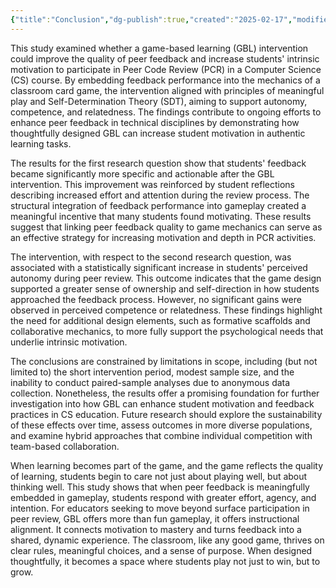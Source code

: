 ```yaml
---
{"title":"Conclusion","dg-publish":true,"created":"2025-02-17","modified":"2025-03-30","permalink":"/50-works/research/conclusion/","dgPassFrontmatter":true,"updated":"2025-03-30"}
---
```



This study examined whether a game-based learning (GBL) intervention could improve the quality of peer feedback and increase students' intrinsic motivation to participate in Peer Code Review (PCR) in a Computer Science (CS) course. By embedding feedback performance into the mechanics of a classroom card game, the intervention aligned with principles of meaningful play and Self-Determination Theory (SDT), aiming to support autonomy, competence, and relatedness. The findings contribute to ongoing efforts to enhance peer feedback in technical disciplines by demonstrating how thoughtfully designed GBL can increase student motivation in authentic learning tasks.

The results for the first research question show that students' feedback became significantly more specific and actionable after the GBL intervention. This improvement was reinforced by student reflections describing increased effort and attention during the review process. The structural integration of feedback performance into gameplay created a meaningful incentive that many students found motivating. These results suggest that linking peer feedback quality to game mechanics can serve as an effective strategy for increasing motivation and depth in PCR activities.

The intervention, with respect to the second research question, was associated with a statistically significant increase in students' perceived autonomy during peer review. This outcome indicates that the game design supported a greater sense of ownership and self-direction in how students approached the feedback process. However, no significant gains were observed in perceived competence or relatedness. These findings highlight the need for additional design elements, such as formative scaffolds and collaborative mechanics, to more fully support the psychological needs that underlie intrinsic motivation.

The conclusions are constrained by limitations in scope, including (but not limited to) the short intervention period, modest sample size, and the inability to conduct paired-sample analyses due to anonymous data collection. Nonetheless, the results offer a promising foundation for further investigation into how GBL can enhance student motivation and feedback practices in CS education. Future research should explore the sustainability of these effects over time, assess outcomes in more diverse populations, and examine hybrid approaches that combine individual competition with team-based collaboration.

When learning becomes part of the game, and the game reflects the quality of learning, students begin to care not just about playing well, but about thinking well. This study shows that when peer feedback is meaningfully embedded in gameplay, students respond with greater effort, agency, and intention. For educators seeking to move beyond surface participation in peer review, GBL offers more than fun gameplay, it offers instructional alignment. It connects motivation to mastery and turns feedback into a shared, dynamic experience. The classroom, like any good game, thrives on clear rules, meaningful choices, and a sense of purpose. When designed thoughtfully, it becomes a space where students play not just to win, but to grow.
